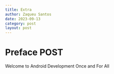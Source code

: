 ```yaml
---
title: Extra
author: Zaqueu Santos
date: 2023-09-13
category: post
layout: post
---
```


# Preface POST

Welcome to Android Development Once and For All
